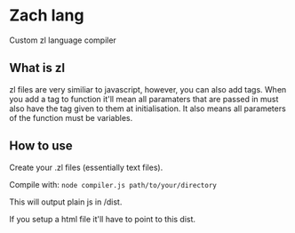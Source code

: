 # Zach lang

Custom zl language compiler

## What is zl

zl files are very similiar to javascript, however, you can also add tags. When you add a tag to function it'll mean all paramaters that are passed in must also have the tag given to them at initialisation. It also means all parameters of the function must be variables.

## How to use

Create your .zl files (essentially text files).

Compile with: `node compiler.js path/to/your/directory`

This will output plain js in /dist.

If you setup a html file it'll have to point to this dist.
